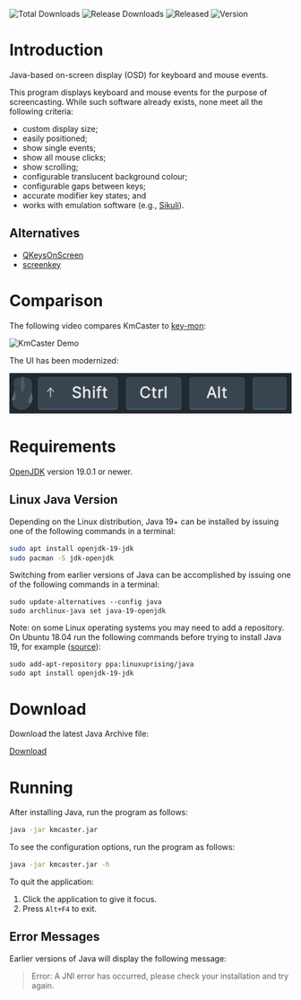 ![Total Downloads](https://img.shields.io/github/downloads/DaveJarvis/kmcaster/total?color=blue&label=Total%20Downloads&style=flat) ![Release Downloads](https://img.shields.io/github/downloads/DaveJarvis/kmcaster/latest/total?color=purple&label=Release%20Downloads&style=flat) ![Released](https://img.shields.io/github/release-date/DaveJarvis/kmcaster?color=red&style=flat&label=Released) ![Version](https://img.shields.io/github/v/release/DaveJarvis/kmcaster?style=flat&label=Release)

# Introduction

Java-based on-screen display (OSD) for keyboard and mouse events.

This program displays keyboard and mouse events for the purpose of screencasting. While such software already exists, none meet all the following criteria:

* custom display size;
* easily positioned;
* show single events;
* show all mouse clicks;
* show scrolling;
* configurable translucent background colour;
* configurable gaps between keys;
* accurate modifier key states; and
* works with emulation software (e.g., [Sikuli](http://sikulix.com/)).

## Alternatives

* [QKeysOnScreen](https://github.com/ctrlcctrlv/QKeysOnScreen)
* [screenkey](https://www.thregr.org/~wavexx/software/screenkey)

# Comparison

The following video compares KmCaster to [key-mon](https://github.com/critiqjo/key-mon):

![KmCaster Demo](images/kmcaster-01.gif "Comparison Video")

The UI has been modernized:

![KmCaster UI](images/kmcaster-02.png)

# Requirements

[OpenJDK](https://bell-sw.com/pages/downloads/#/java-19-current) version 19.0.1 or newer.

## Linux Java Version

Depending on the Linux distribution, Java 19+ can be installed by issuing one of the following commands in a terminal:

```bash
sudo apt install openjdk-19-jdk
sudo pacman -S jdk-openjdk
```

Switching from earlier versions of Java can be accomplished by issuing one of the following commands in a terminal:

```
sudo update-alternatives --config java
sudo archlinux-java set java-19-openjdk
```

Note: on some Linux operating systems you may need to add a repository.
On Ubuntu 18.04 run the following commands before trying to install Java 19, for example ([source](http://ubuntuhandbook.org/index.php/2020/03/install-oracle-java-14-ubuntu-18-04-20-04/)):

```
sudo add-apt-repository ppa:linuxuprising/java
sudo apt install openjdk-19-jdk
```

# Download

Download the latest Java Archive file:

[Download](https://github.com/DaveJarvis/kmcaster/releases/latest/download/kmcaster.jar)

# Running

After installing Java, run the program as follows:

``` bash
java -jar kmcaster.jar
```

To see the configuration options, run the program as follows:

``` bash
java -jar kmcaster.jar -h
```

To quit the application:

1. Click the application to give it focus.
1. Press `Alt+F4` to exit.

## Error Messages

Earlier versions of Java will display the following message:

> Error: A JNI error has occurred, please check your installation and try again.


